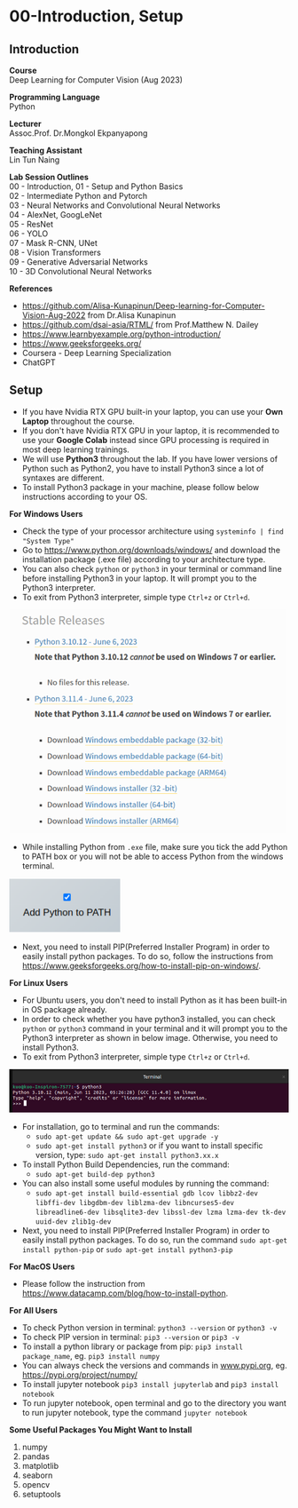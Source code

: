 # 00-Introduction, Setup

## Introduction  
$\textbf{Course}$  
Deep Learning for Computer Vision (Aug 2023)

$\textbf{Programming Language}$  
Python  

$\textbf{Lecturer}$  
Assoc.Prof. Dr.Mongkol Ekpanyapong  

$\textbf{Teaching Assistant}$  
Lin Tun Naing  

$\textbf{Lab Session Outlines}$  
00 - Introduction, 
01 - Setup and Python Basics  
02 - Intermediate Python and Pytorch  
03 - Neural Networks and Convolutional Neural Networks  
04 - AlexNet, GoogLeNet  
05 - ResNet  
06 - YOLO  
07 - Mask R-CNN, UNet  
08 - Vision Transformers  
09 - Generative Adversarial Networks  
10 - 3D Convolutional Neural Networks  

$\textbf{References}$  
- https://github.com/Alisa-Kunapinun/Deep-learning-for-Computer-Vision-Aug-2022  from Dr.Alisa Kunapinun
- https://github.com/dsai-asia/RTML/  from Prof.Matthew N. Dailey
- https://www.learnbyexample.org/python-introduction/
- https://www.geeksforgeeks.org/  
- Coursera - Deep Learning Specialization  
- ChatGPT

## Setup  
- If you have Nvidia RTX GPU built-in your laptop, you can use your **Own Laptop** throughout the course.  
- If you don't have Nvidia RTX GPU in your laptop, it is recommended to use your **Google Colab** instead since GPU processing is required in most deep learning trainings.  
- We will use **Python3** throughout the lab. If you have lower versions of Python such as Python2, you have to install Python3 since a lot of syntaxes are different.  
- To install Python3 package in your machine, please follow below instructions according to your OS.

**For Windows Users**
- Check the type of your processor architecture using `systeminfo | find "System Type"`
- Go to https://www.python.org/downloads/windows/ and download the installation package (.exe file) according to your architecture type. 
- You can also check `python` or `python3` in your terminal or command line before installing Python3 in your laptop. It will prompt you to the Python3 interpreter.  
- To exit from Python3 interpreter, simple type `Ctrl+z` or `Ctrl+d`.

<img src="img/windows.png" alt="Windows Users" width="500px" style="float: center" />
<br clear="left" />

- While installing Python from `.exe` file, make sure you tick the add Python to PATH box or you will not be able to access Python from the windows terminal.  


<img src="img/add_path.png" alt="Add Paths" width="200px" style="float: center" />
<br clear="left" />

- Next, you need to install PIP(Preferred Installer Program) in order to easily install python packages. To do so, follow the instructions from https://www.geeksforgeeks.org/how-to-install-pip-on-windows/.

**For Linux Users**
- For Ubuntu users, you don't need to install Python as it has been built-in in OS package already.  
- In order to check whether you have python3 installed, you can check `python` or `python3` command in your terminal and it will prompt you to the Python3 interpreter as shown in below image. Otherwise, you need to install Python3.
- To exit from Python3 interpreter, simple type `Ctrl+z` or `Ctrl+d`.

<img src="img/python3.png" alt="Linux Users" width="800px" style="float: center" />
<br clear="left" />

- For installation, go to terminal and run the commands:
    - `sudo apt-get update && sudo apt-get upgrade -y`
    - `sudo apt-get install python3` or if you want to install specific version, type: `sudo apt-get install python3.xx.x`
- To install Python Build Dependencies, run the command:
    - `sudo apt-get build-dep python3`
- You can also install some useful modules by running the command:
    - `sudo apt-get install build-essential gdb lcov libbz2-dev libffi-dev libgdbm-dev liblzma-dev libncurses5-dev libreadline6-dev libsqlite3-dev libssl-dev lzma lzma-dev tk-dev uuid-dev zlib1g-dev`
- Next, you need to install PIP(Preferred Installer Program) in order to easily install python packages. To do so, run the command `sudo apt-get install python-pip` or `sudo apt-get install python3-pip`

**For MacOS Users**
- Please follow the instruction from https://www.datacamp.com/blog/how-to-install-python.  

**For All Users**
- To check Python version in terminal: `python3 --version` or `python3 -v`
- To check PIP version in terminal: `pip3 --version` or `pip3 -v`
- To install a python library or package from pip: `pip3 install package_name`, eg. `pip3 install numpy`
- You can always check the versions and commands in www.pypi.org, eg. https://pypi.org/project/numpy/
- To install jupyter notebook `pip3 install jupyterlab` and `pip3 install notebook`
- To run jupyter notebook, open terminal and go to the directory you want to run jupyter notebook, type the command `jupyter notebook`

**Some Useful Packages You Might Want to Install**
1. numpy
2. pandas
3. matplotlib
4. seaborn
5. opencv
6. setuptools

